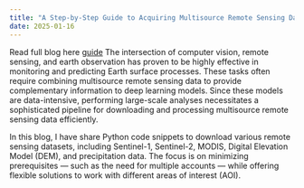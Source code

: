 ```yaml
---
title: "A Step-by-Step Guide to Acquiring Multisource Remote Sensing Data Using Python"
date: 2025-01-16
---
```

Read full blog here [guide](https://medium.com/@saurabh21.kaushik/downloading-multisource-remote-sensing-data-using-python-94445b8e246a)
The intersection of computer vision, remote sensing, and earth observation has proven to be highly effective in monitoring and predicting Earth surface processes. These tasks often require combining multisource remote sensing data to provide complementary information to deep learning models. Since these models are data-intensive, performing large-scale analyses necessitates a sophisticated pipeline for downloading and processing multisource remote sensing data efficiently.

In this blog, I have share Python code snippets to download various remote sensing datasets, including Sentinel-1, Sentinel-2, MODIS, Digital Elevation Model (DEM), and precipitation data. The focus is on minimizing prerequisites — such as the need for multiple accounts — while offering flexible solutions to work with different areas of interest (AOI).
